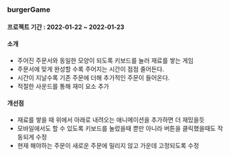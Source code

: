 ### burgerGame
#### 프로젝트 기간 : 2022-01-22 ~ 2022-01-23
#### 소개
- 주어진 주문서와 동일한 모양이 되도록 키보드를 눌러 재료를 쌓는 게임
- 주문서에 맞게 완성할 수록 주어지는 시간이 점점 줄어든다.
- 시간이 지날수록 기존 주문에 더해 추가적인 주문이 들어온다.
- 적절한 사운드를 통해 재미 요소 추가

#### 개선점
- 재료를 쌓을 때 위에서 아래로 내려오는 애니메이션을 추가하면 더 재밌을듯
- 모바일에서도 할 수 있도록 키보드를 눌렀을때 뿐만 아니라 버튼을 클릭했을때도 작동되게 수정
- 현재  해야하는 주문이 새로운 주문에 밀리지 않고 가운데 고정되도록 수정
